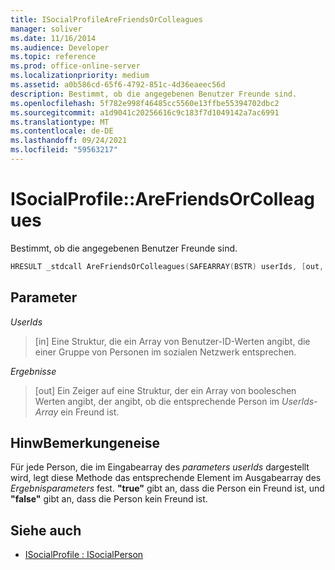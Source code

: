 ```yaml
---
title: ISocialProfileAreFriendsOrColleagues
manager: soliver
ms.date: 11/16/2014
ms.audience: Developer
ms.topic: reference
ms.prod: office-online-server
ms.localizationpriority: medium
ms.assetid: a0b586cd-65f6-4792-851c-4d36eaeec56d
description: Bestimmt, ob die angegebenen Benutzer Freunde sind.
ms.openlocfilehash: 5f782e998f46485cc5560e13ffbe55394702dbc2
ms.sourcegitcommit: a1d9041c20256616c9c183f7d1049142a7ac6991
ms.translationtype: MT
ms.contentlocale: de-DE
ms.lasthandoff: 09/24/2021
ms.locfileid: "59563217"
---
```

# <a name="isocialprofilearefriendsorcolleagues"></a>ISocialProfile::AreFriendsOrColleagues

Bestimmt, ob die angegebenen Benutzer Freunde sind.
  
```cpp
HRESULT _stdcall AreFriendsOrColleagues(SAFEARRAY(BSTR) userIds, [out, retval] SAFEARRAY(VARIANT_BOOL)* results);
```

## <a name="parameters"></a>Parameter

_UserIds_
  
> [in] Eine Struktur, die ein Array von Benutzer-ID-Werten angibt, die einer Gruppe von Personen im sozialen Netzwerk entsprechen.
    
_Ergebnisse_
  
> [out] Ein Zeiger auf eine Struktur, der ein Array von booleschen Werten angibt, der angibt, ob die entsprechende Person im  _UserIds-Array_ ein Freund ist. 
    
## <a name="remarks"></a>HinwBemerkungeneise

Für jede Person, die im Eingabearray des  _parameters userIds_ dargestellt wird, legt diese Methode das entsprechende Element im Ausgabearray des  _Ergebnisparameters_ fest. **"true"** gibt an, dass die Person ein Freund ist, und **"false"** gibt an, dass die Person kein Freund ist. 
  
## <a name="see-also"></a>Siehe auch

- [ISocialProfile : ISocialPerson](isocialprofileisocialperson.md)


